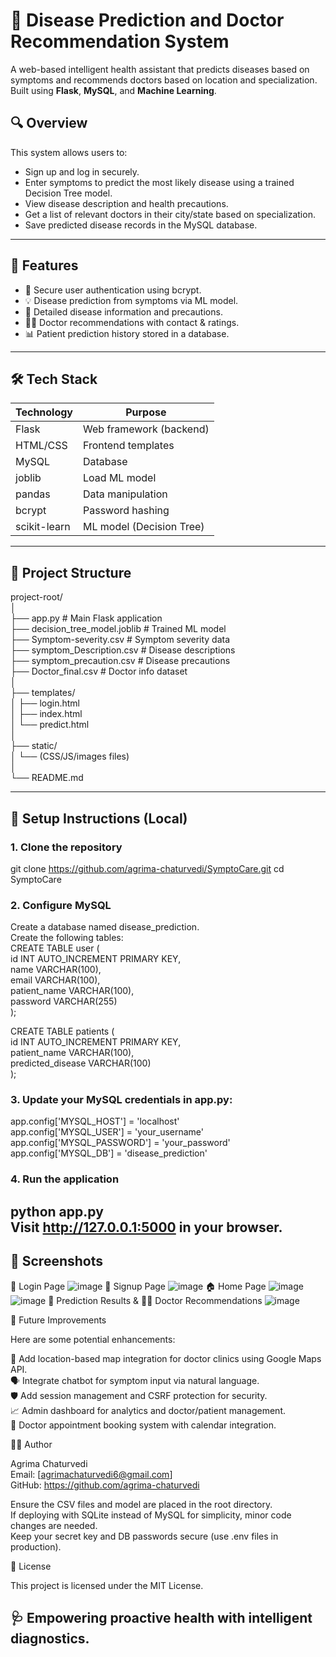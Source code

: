 # 🧠 Disease Prediction and Doctor Recommendation System

A web-based intelligent health assistant that predicts diseases based on symptoms and recommends doctors based on location and specialization. Built using **Flask**, **MySQL**, and **Machine Learning**.

## 🔍 Overview

This system allows users to:

- Sign up and log in securely.
- Enter symptoms to predict the most likely disease using a trained Decision Tree model.
- View disease description and health precautions.
- Get a list of relevant doctors in their city/state based on specialization.
- Save predicted disease records in the MySQL database.

---

## 🚀 Features

- 🔐 Secure user authentication using bcrypt.
- 💡 Disease prediction from symptoms via ML model.
- 📖 Detailed disease information and precautions.
- 👨‍⚕️ Doctor recommendations with contact & ratings.
- 📊 Patient prediction history stored in a database.

---

## 🛠️ Tech Stack

| Technology | Purpose                     |
|------------|-----------------------------|
| Flask      | Web framework (backend)     |
| HTML/CSS   | Frontend templates          |
| MySQL      | Database                    |
| joblib     | Load ML model               |
| pandas     | Data manipulation           |
| bcrypt     | Password hashing            |
| scikit-learn | ML model (Decision Tree)  |

---

## 📁 Project Structure
project-root/<br>
│<br>
├── app.py # Main Flask application<br>
├── decision_tree_model.joblib # Trained ML model<br>
├── Symptom-severity.csv # Symptom severity data<br>
├── symptom_Description.csv # Disease descriptions<br>
├── symptom_precaution.csv # Disease precautions<br>
├── Doctor_final.csv # Doctor info dataset<br>
│<br>
├── templates/<br>
│ ├── login.html<br>
│ ├── index.html<br>
│ └── predict.html<br>
│<br>
├── static/<br>
│ └── (CSS/JS/images files)<br>
│<br>
└── README.md<br>

---

## 🧪 Setup Instructions (Local)

### 1. Clone the repository
git clone https://github.com/agrima-chaturvedi/SymptoCare.git
cd SymptoCare

### 2. Configure MySQL

Create a database named disease_prediction.<br>
Create the following tables:<br>
CREATE TABLE user (<br>
    id INT AUTO_INCREMENT PRIMARY KEY,<br>
    name VARCHAR(100),<br>
    email VARCHAR(100),<br>
    patient_name VARCHAR(100),<br>
    password VARCHAR(255)<br>
);<br>

CREATE TABLE patients (<br>
    id INT AUTO_INCREMENT PRIMARY KEY,<br>
    patient_name VARCHAR(100),<br>
    predicted_disease VARCHAR(100)<br>
);<br>

### 3. Update your MySQL credentials in app.py:

app.config['MYSQL_HOST'] = 'localhost'<br>
app.config['MYSQL_USER'] = 'your_username'<br>
app.config['MYSQL_PASSWORD'] = 'your_password'<br>
app.config['MYSQL_DB'] = 'disease_prediction'<br>

### 4. Run the application<br>

python app.py<br>
Visit http://127.0.0.1:5000 in your browser.
---

## 📸 Screenshots
🔐 Login Page
![image](https://github.com/user-attachments/assets/fd44b7da-39d1-4a04-8fca-649720ccf861)
📝 Signup Page
![image](https://github.com/user-attachments/assets/4c6ff78a-f597-4708-84b5-553011922549)
🏠 Home Page
![image](https://github.com/user-attachments/assets/8de8a36c-6cef-470d-89e5-603862c230d3)
![image](https://github.com/user-attachments/assets/257dde6a-c8d0-4ace-abdc-87b55d29eba2)
📄 Prediction Results & 👨‍⚕️ Doctor Recommendations
![image](https://github.com/user-attachments/assets/6ada807f-72b8-46bd-9326-9d787bd7f7e9)


🌱 Future Improvements

Here are some potential enhancements:

  📍 Add location-based map integration for doctor clinics using Google Maps API.<br>
  🗣️ Integrate chatbot for symptom input via natural language.<br>
  🛡️ Add session management and CSRF protection for security.<br>
  📈 Admin dashboard for analytics and doctor/patient management.<br>
  📆 Doctor appointment booking system with calendar integration.<br>
  
🧑‍💻 Author

Agrima Chaturvedi<br>
Email: [agrimachaturvedi6@gmail.com]<br>
GitHub: https://github.com/agrima-chaturvedi

  Ensure the CSV files and model are placed in the root directory.<br>
  If deploying with SQLite instead of MySQL for simplicity, minor code changes are needed.<br>
  Keep your secret key and DB passwords secure (use .env files in production).<br>

📜 License

This project is licensed under the MIT License.

🩺 Empowering proactive health with intelligent diagnostics.
---


